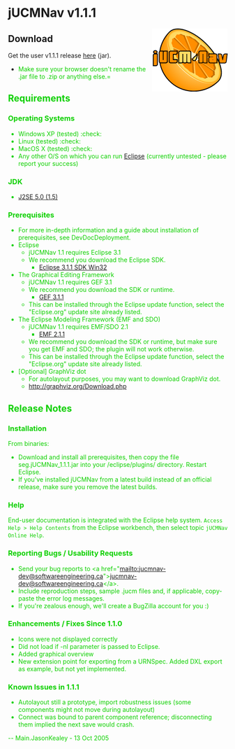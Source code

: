 # jUCMNav v1.1.1

<img align = "right" src="img/LogoFinal.gif">

## Download

Get the user v1.1.1 release
[here](http://www.softwareengineering.ca/jucmnav/seg.jUCMNav_1.1.1.jar)
(jar).

  - <font color=red\>Make sure your browser doesn't rename the .jar file to .zip or anything else.=

## Requirements

### Operating Systems

  - Windows XP (tested) :check:
  - Linux (tested) :check:
  - MacOS X (tested) :check:
  - Any other O/S on which you can run [Eclipse](http://www.eclipse.org)
    (currently untested - please report your success)

### JDK

  - [J2SE 5.0 (1.5)](http://java.sun.com/j2se/1.5.0/index.jsp)

### Prerequisites

  - For more in-depth information and a guide about installation of
    prerequisites, see DevDocDeployment.
  - Eclipse
      - jUCMNav 1.1 requires Eclipse 3.1
      - We recommend you download the Eclipse SDK.
          - [Eclipse 3.1.1 SDK
            Win32](http://www.eclipse.org/downloads/download.php?file=/eclipse/downloads/drops/R-3.1.1-200509290840/eclipse-SDK-3.1.1-win32.zip)
  - The Graphical Editing Framework
      - jUCMNav 1.1 requires GEF 3.1
      - We recommend you download the SDK or runtime.
          - [GEF 3.1.1](http://www.eclipse.org/downloads/download.php?file=/tools/gef/downloads/drops/R-3.1.1-200509301327/GEF-ALL-3.1.1.zip)
      - This can be installed through the Eclipse update function,
        select the "Eclipse.org" update site already listed.
  - The Eclipse Modeling Framework (EMF and SDO)
      - jUCMNav 1.1 requires EMF/SDO 2.1
          - [EMF 2.1.1](http://www.eclipse.org/downloads/download.php?file=/tools/emf/downloads/drops/2.1.1/R200509281310/emf-sdo-xsd-SDK-2.1.1.zip)
      - We recommend you download the SDK or runtime, but make sure you
        get EMF and SDO; the plugin will not work otherwise.
      - This can be installed through the Eclipse update function,
        select the "Eclipse.org" update site already listed.
  - \[Optional\] GraphViz dot
      - For autolayout purposes, you may want to download GraphViz dot.
      - <http://graphviz.org/Download.php>

## Release Notes

### Installation

From binaries:  

  - Download and install all prerequisites, then copy the file
    seg.jUCMNav\_1.1.1.jar into your /eclipse/plugins/ directory.
    Restart Eclipse.
  - If you've installed jUCMNav from a latest build instead of an
    official release, make sure you remove the latest builds.

### Help

End-user documentation is integrated with the Eclipse help system.
`Access Help > Help Contents` from the Eclipse workbench, then select
topic `jUCMNav Online Help`.

### Reporting Bugs / Usability Requests

  - Send your bug reports to \<a
    href="[mailto:jucmnav-dev@softwareengineering.ca](mailto:jucmnav-dev@softwareengineering.ca)"\><jucmnav-dev@softwareengineering.ca>\</a\>.
  - Include reproduction steps, sample .jucm files and, if applicable,
    copy-paste the error log messages.
  - If you're zealous enough, we'll create a BugZilla account for you :)

### Enhancements / Fixes Since 1.1.0

  - Icons were not displayed correctly
  - Did not load if -nl parameter is passed to Eclipse.
  - Added graphical overview
  - New extension point for exporting from a URNSpec. Added DXL export
    as example, but not yet implemented.

### Known Issues in 1.1.1

  - Autolayout still a prototype, import robustness issues (some
    components might not move during autolayout)
  - Connect was bound to parent component reference; disconnecting them
    implied the next save would crash.

\-- Main.JasonKealey - 13 Oct 2005

